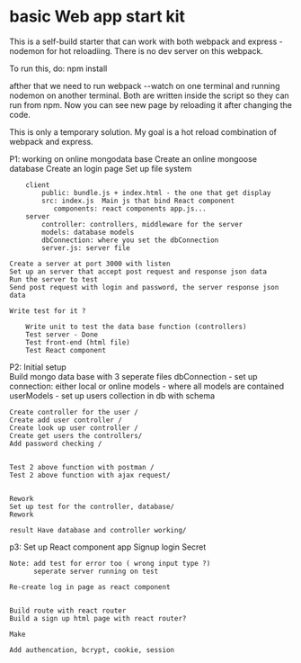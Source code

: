# basic Web app start kit

This is a self-build starter that can work with both webpack and express - nodemon for hot reloadiing. There is no dev server on this webpack.

To run this, do:
npm install

afther that we need to run webpack --watch on one terminal and running nodemon on another terminal. Both are written inside the script so they can run from npm. Now you can see new page by reloading it after changing the code.

This is only a temporary solution. My goal is a hot reload combination of webpack and express.

P1: working on online mongodata base
    Create an online mongoose database
    Create an login page
    Set up file system
    
        client
            public: bundle.js + index.html - the one that get display
            src: index.js  Main js that bind React component
               components: react components app.js...
        server
            controller: controllers, middleware for the server
            models: database models
            dbConnection: where you set the dbConnection
            server.js: server file
    
    Create a server at port 3000 with listen
    Set up an server that accept post request and response json data
    Run the server to test
    Send post request with login and password, the server response json data

    Write test for it ?
        
        Write unit to test the data base function (controllers)
        Test server - Done
        Test front-end (html file)
        Test React component

P2: Initial setup    
    Build mongo data base with 3 seperate files
        dbConnection - set up connection: either local or online
        models - where all models are contained
        userModels - set up users collection in db with schema

    Create controller for the user / 
    Create add user controller /
    Create look up user controller /
    Create get users the controllers/
    Add password checking /


    Test 2 above function with postman /
    Test 2 above function with ajax request/


    Rework
    Set up test for the controller, database/
    Rework

    result Have database and controller working/
    
p3: Set up React component
        app
            Signup
            login
            Secret

    Note: add test for error too ( wrong input type ?)
          seperate server running on test

    Re-create log in page as react component
    

    Build route with react router
    Build a sign up html page with react router?

    Make 
    
    Add authencation, bcrypt, cookie, session



